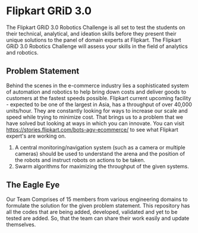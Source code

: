# Flipkart GRiD 3.0

The Flipkart GRiD 3.0 Robotics Challenge is all set to test the students on their technical, analytical, and ideation skills before they present their unique solutions to the panel of domain experts at Flipkart. The Flipkart GRiD 3.0 Robotics Challenge will assess your skills in the field of analytics and robotics.

## Problem Statement

Behind the scenes in the e-commerce industry lies a sophisticated system of automation and robotics to help bring down costs and deliver goods to customers at the fastest speeds possible. Flipkart current upcoming facility - expected to be one of the largest in Asia, has a throughput of over 40,000 units/hour. They are constantly looking for ways to increase our scale and speed while trying to minimize cost. That brings us to a problem that we have solved but looking at ways in which you can innovate. You can visit https://stories.flipkart.com/bots-agv-ecommerce/ to see what Flipkart expert's are working on.

1. A central monitoring/navigation system (such as a camera or multiple cameras) should be used to understand the arena and the position of the robots and instruct robots on actions to be taken.
2. Swarm algorithms for maximizing the throughput of the given systems.

## The Eagle Eye

Our Team Comprises of 15 members from various engineering domains to formulate the solution for the given problem statement. This repository has all the codes that are being added, developed, validated and yet to be tested are added. So, that the team can share their work easily and update themselves.
